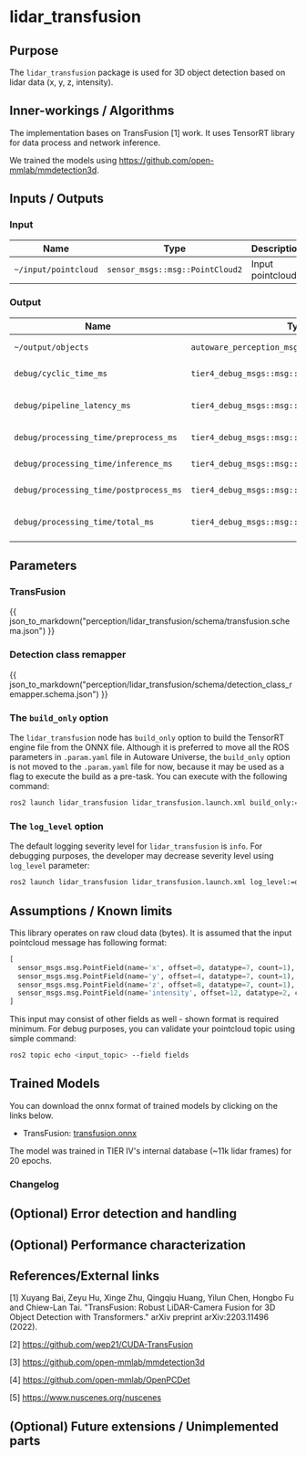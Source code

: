 # lidar_transfusion

## Purpose

The `lidar_transfusion` package is used for 3D object detection based on lidar data (x, y, z, intensity).

## Inner-workings / Algorithms

The implementation bases on TransFusion [1] work. It uses TensorRT library for data process and network inference.

We trained the models using <https://github.com/open-mmlab/mmdetection3d>.

## Inputs / Outputs

### Input

| Name                 | Type                            | Description       |
| -------------------- | ------------------------------- | ----------------- |
| `~/input/pointcloud` | `sensor_msgs::msg::PointCloud2` | Input pointcloud. |

### Output

| Name                                   | Type                                             | Description                 |
| -------------------------------------- | ------------------------------------------------ | --------------------------- |
| `~/output/objects`                     | `autoware_perception_msgs::msg::DetectedObjects` | Detected objects.           |
| `debug/cyclic_time_ms`                 | `tier4_debug_msgs::msg::Float64Stamped`          | Cyclic time (ms).           |
| `debug/pipeline_latency_ms`            | `tier4_debug_msgs::msg::Float64Stamped`          | Pipeline latency time (ms). |
| `debug/processing_time/preprocess_ms`  | `tier4_debug_msgs::msg::Float64Stamped`          | Preprocess (ms).            |
| `debug/processing_time/inference_ms`   | `tier4_debug_msgs::msg::Float64Stamped`          | Inference time (ms).        |
| `debug/processing_time/postprocess_ms` | `tier4_debug_msgs::msg::Float64Stamped`          | Postprocess time (ms).      |
| `debug/processing_time/total_ms`       | `tier4_debug_msgs::msg::Float64Stamped`          | Total processing time (ms). |

## Parameters

### TransFusion

{{ json_to_markdown("perception/lidar_transfusion/schema/transfusion.schema.json") }}

### Detection class remapper

{{ json_to_markdown("perception/lidar_transfusion/schema/detection_class_remapper.schema.json") }}

### The `build_only` option

The `lidar_transfusion` node has `build_only` option to build the TensorRT engine file from the ONNX file.
Although it is preferred to move all the ROS parameters in `.param.yaml` file in Autoware Universe, the `build_only` option is not moved to the `.param.yaml` file for now, because it may be used as a flag to execute the build as a pre-task. You can execute with the following command:

```bash
ros2 launch lidar_transfusion lidar_transfusion.launch.xml build_only:=true
```

### The `log_level` option

The default logging severity level for `lidar_transfusion` is `info`. For debugging purposes, the developer may decrease severity level using `log_level` parameter:

```bash
ros2 launch lidar_transfusion lidar_transfusion.launch.xml log_level:=debug
```

## Assumptions / Known limits

This library operates on raw cloud data (bytes). It is assumed that the input pointcloud message has following format:

```python
[
  sensor_msgs.msg.PointField(name='x', offset=0, datatype=7, count=1),
  sensor_msgs.msg.PointField(name='y', offset=4, datatype=7, count=1),
  sensor_msgs.msg.PointField(name='z', offset=8, datatype=7, count=1),
  sensor_msgs.msg.PointField(name='intensity', offset=12, datatype=2, count=1)
]
```

This input may consist of other fields as well - shown format is required minimum.
For debug purposes, you can validate your pointcloud topic using simple command:

```bash
ros2 topic echo <input_topic> --field fields
```

## Trained Models

You can download the onnx format of trained models by clicking on the links below.

- TransFusion: [transfusion.onnx](https://awf.ml.dev.web.auto/perception/models/transfusion/v1/transfusion.onnx)

The model was trained in TIER IV's internal database (~11k lidar frames) for 20 epochs.

### Changelog

## (Optional) Error detection and handling

<!-- Write how to detect errors and how to recover from them.

Example:
  This package can handle up to 20 obstacles. If more obstacles found, this node will give up and raise diagnostic errors.
-->

## (Optional) Performance characterization

<!-- Write performance information like complexity. If it wouldn't be the bottleneck, not necessary.

Example:
  ### Complexity

  This algorithm is O(N).

  ### Processing time

  ...
-->

## References/External links

[1] Xuyang Bai, Zeyu Hu, Xinge Zhu, Qingqiu Huang, Yilun Chen, Hongbo Fu and Chiew-Lan Tai. "TransFusion: Robust LiDAR-Camera Fusion for 3D Object Detection with Transformers." arXiv preprint arXiv:2203.11496 (2022). <!-- cspell:disable-line -->

[2] <https://github.com/wep21/CUDA-TransFusion>

[3] <https://github.com/open-mmlab/mmdetection3d>

[4] <https://github.com/open-mmlab/OpenPCDet>

[5] <https://www.nuscenes.org/nuscenes>

## (Optional) Future extensions / Unimplemented parts

<!-- Write future extensions of this package.

Example:
  Currently, this package can't handle the chattering obstacles well. We plan to add some probabilistic filters in the perception layer to improve it.
  Also, there are some parameters that should be global(e.g. vehicle size, max steering, etc.). These will be refactored and defined as global parameters so that we can share the same parameters between different nodes.
-->
